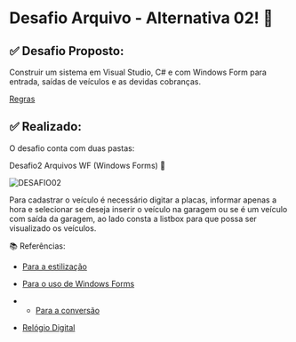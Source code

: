 # Desafio Arquivo - Alternativa 02! 📝



## ✅ Desafio Proposto:

Construir um sistema em Visual Studio, C# e com Windows Form para entrada, saídas de veículos e as devidas cobranças.

 <a href="https://github.com/Ernakh/academia_AtosUFN_DotNet_4/blob/main/03-exercicios-e-desafios/13_Alternativa2_Arquivos_WF_Estacionamento
/">Regras</a>


## ✅ Realizado:

O desafio conta com duas pastas:

Desafio2 Arquivos WF (Windows Forms) 🔻

![DESAFIO02](https://github.com/joojubba/Desafio1_Arquivo/assets/89705012/5325d031-6345-43f3-820d-9baee8dad8d0)

Para cadastrar o veículo é necessário digitar a placas, informar apenas a hora e selecionar se deseja inserir o veículo na garagem ou se é um veículo com saída da garagem, ao lado consta a listbox para que possa ser visualizado os veículos. 


📚 Referências: 

- <a href="https://youtu.be/NxxmhHJQ8QI/">Para a estilização</a>

- <a href="https://youtu.be/JgBqsIffWdUI">Para o uso de Windows Forms</a>

- - <a href="https://learn.microsoft.com/en-us/dotnet/standard/base-types/parsing-datetime">Para a conversão</a>

- <a href="https://youtu.be/nY_Xko9LBeA">Relógio Digital</a>



